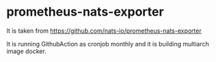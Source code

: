 # prometheus-nats-exporter

It is taken from https://github.com/nats-io/prometheus-nats-exporter

It is running GithubAction as cronjob monthly and it is building multiarch image docker.
